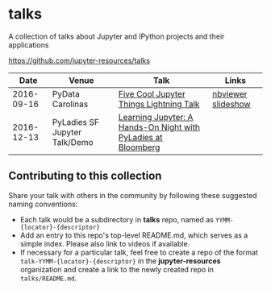 # talks

A collection of talks about Jupyter and IPython projects and their applications

https://github.com/jupyter-resources/talks

|Date|Venue|Talk|Links|
|----|-----|----|-----|
|2016-09-16|PyData Carolinas|[Five Cool Jupyter Things Lightning Talk](1609-pydata-carolinas-lightning-talk)|[nbviewer slideshow](http://nbviewer.jupyter.org/format/slides/github/jupyter-resources/talks/blob/master/1609-pydata-carolinas-lightning-talk/five_cool_jupyter_things.ipynb#/)|
|2016-12-13|PyLadies SF Jupyter Talk/Demo|[Learning Jupyter: A Hands-On Night with PyLadies at Bloomberg](1612-pyladies-at-bloomberg-talk-demo)|

## Contributing to this collection

Share your talk with others in the community by following these suggested naming conventions:

- Each talk would be a subdirectory in **talks** repo, named as `YYMM-{locator}-{descriptor}`
- Add an entry to this repo's top-level README.md, which serves as a simple index. Please also link to videos if available.
- If necessary for a particular talk, feel free to create a repo of the format `talk-YYMM-{locator}-{descriptor}` in the **jupyter-resources** organization and create a link to the newly created repo in `talks/README.md`.

